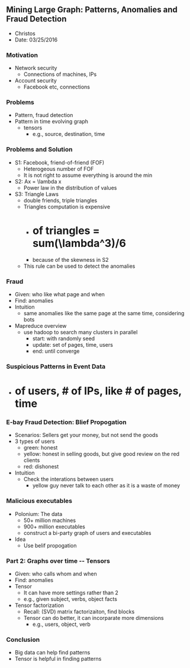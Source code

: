 ## Mining Large Graph: Patterns, Anomalies and Fraud Detection

- Christos
- Date: 03/25/2016

### Motivation
- Network security
  - Connections of machines, IPs
- Account security
  - Facebook etc, connections


### Problems
- Pattern, fraud detection
- Pattern in time evolving graph
  - tensors 
    - e.g., source, destination, time

### Problems and Solution
- S1: Facebook, friend-of-friend (FOF)
  - Heterogeous number of FOF
  - It is not right to assume everything is around the min
- S2: Ax = \lambda x
  - Power law in the distribution of values
- S3: Triangle Laws
  - double friends, triple triangles
  - Triangles computation is expensive
    - # of triangles = sum(\lambda^3)/6
    - because of the skewness in S2
  - This rule can be used to detect the anomalies

### Fraud
- Given: who like what page and when
- Find: anomalies
- Intuition
  - same anomalies like the same page at the same time, considering bots
- Mapreduce overview
  - use hadoop to search many clusters in parallel
    - start: with randomly seed
    - update: set of pages, time, users
    - end: until converge
    
### Suspicious Patterns in Event Data
- # of users, # of IPs, like # of pages, time

### E-bay Fraud Detection: Blief Propogation
- Scenarios: Sellers get your money, but not send the goods
- 3 types of users
  - green: honest
  - yellow: honest in selling goods, but give good review on the red clients
  - red: dishonest
- Intuition
  - Check the interations between users
    - yellow guy never talk to each other as it is a waste of money
    

### Malicious executables
- Polonium: The data
  - 50+ million machines
  - 900+ million executables
  - construct a bi-party graph of users and executables
- Idea
  - Use belif propogation
  
### Part 2: Graphs over time -- Tensors
- Given: who calls whom and when
- Find: anomalies
- Tensor
  - It can have more settings rather than 2
  - e.g., given subject, verbs, object facts
- Tensor factorization
  - Recall: (SVD) matrix factorizaiton, find blocks
  - Tensor can do better, it can incorparate more dimensions
    - e.g., users, object, verb


### Conclusion
- Big data can help find patterns 
- Tensor is helpful in finding patterns

